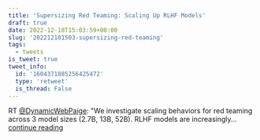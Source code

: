 ```yaml
---
title: 'Supersizing Red Teaming: Scaling Up RLHF Models'
draft: true
date: 2022-12-18T15:03:59+00:00
slug: '202212181503-supersizing-red-teaming'
tags:
  - tweets
is_tweet: true
tweet_info:
  id: '1604371885256425472'
  type: 'retweet'
  is_thread: False
---
```




RT [@DynamicWebPaige](https://x.com/DynamicWebPaige): "We investigate scaling behaviors for red teaming across 3 model sizes (2.7B, 13B, 52B). RLHF models are increasingly… [continue reading](https://x.com/sytelus/status/1604371885256425472)
